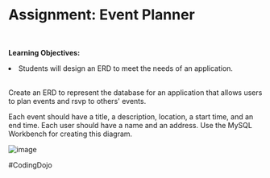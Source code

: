 <h1>Assignment: Event Planner</h1><br>

<b>Learning Objectives:</b><br>

<li>Students will design an ERD to meet the needs of an application.</li><br>

Create an ERD to represent the database for an application that allows users to plan events and rsvp to others' events.<br>

Each event should have a title, a description, location, a start time, and an end time. Each user should have a name and an address. Use the MySQL Workbench for creating this diagram.<br>

![image](https://github.com/theJames-CE/event_planner/assets/124546382/14807e37-73c5-408d-9f33-6601d2ba8bb6)

#CodingDojo
